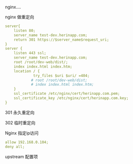 nginx....

nginx 做重定向



``` YAML
server{
    listen 80;
    server_name test-dev.herinapp.com;
    return 301 https://$server_name$request_uri;
}
server {
    listen 443 ssl;
    server_name test-dev.herinapp.com;
    root /root/dev-web/dist/;
    index index.html index.htm;
    location / {
             try_files $uri $uri/ =404;
            # root /root/dev-web/dist;
            # index index.html index.htm;
    }
    ssl_certificate /etc/nginx/cert/herinapp.com.pem;
    ssl_certificate_key /etc/nginx/cert/herinapp.com.key;
}

```

301 永久重定向

302 临时重定向





Nginx 指定ip访问

``` YAML
allow 192.168.0.104;
deny all;
```



upstream 配置项















